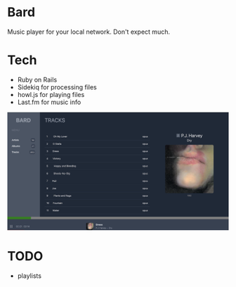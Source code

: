 # Bard

Music player for your local network. Don't expect much.

# Tech

- Ruby on Rails
- Sidekiq for processing files
- howl.js for playing files
- Last.fm for music info

![screenshot](./screenshots/01.png "Screenshot")

# TODO

- playlists
